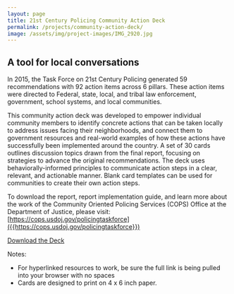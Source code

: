 ```yaml
---
layout: page
title: 21st Century Policing Community Action Deck
permalink: /projects/community-action-deck/
image: /assets/img/project-images/IMG_2920.jpg
---
```


## A tool for local conversations

In 2015, the Task Force on 21st Century Policing generated 59 recommendations with 92 action items across 6 pillars. These action items were directed to Federal, state, local, and tribal law enforcement, government, school systems, and local communities. 

This community action deck was developed to empower individual community members to identify concrete actions that can be taken locally to address issues facing their neighborhoods, and connect them to government resources and real-world examples of how these actions have successfully been implemented around the country. A set of 30 cards outlines discussion topics drawn from the final report, focusing on strategies to advance the original recommendations. The deck uses behaviorally-informed principles to communicate action steps in a clear, relevant, and actionable manner. Blank card templates can be used for communities to create their own action steps. 

To download the report, report implementation guide, and learn more about the work of the Community Oriented Policing Services (COPS) Office at the Department of Justice, please visit: [https://cops.usdoj.gov/policingtaskforce]({{https://cops.usdoj.gov/policingtaskforce}})

<a class="usa-button" href="{{site.baseurl}}/assets/files/Community Action Deck_12202016.pdf">Download the Deck</a>

Notes: 
- For hyperlinked resources to work, be sure the full link is being pulled into your browser with no spaces
- Cards are designed to print on 4 x 6 inch paper.


